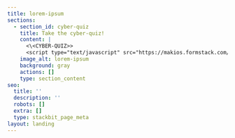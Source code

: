 ```yaml
---
title: lorem-ipsum
sections:
  - section_id: cyber-quiz
    title: Take the cyber-quiz!
    content: |
      <\<CYBER-QUIZ>>
      <script type="text/javascript" src="https://makios.formstack.com/forms/js.php/cybersecurity_quiz_form"></script><noscript><a href="https://makios.formstack.com/forms/cybersecurity_quiz_form" title="Online Form">Online Form - Cybersecurity Quiz Form</a></noscript>
    image_alt: lorem-ipsum
    background: gray
    actions: []
    type: section_content
seo:
  title: ''
  description: ''
  robots: []
  extra: []
  type: stackbit_page_meta
layout: landing
---
```


